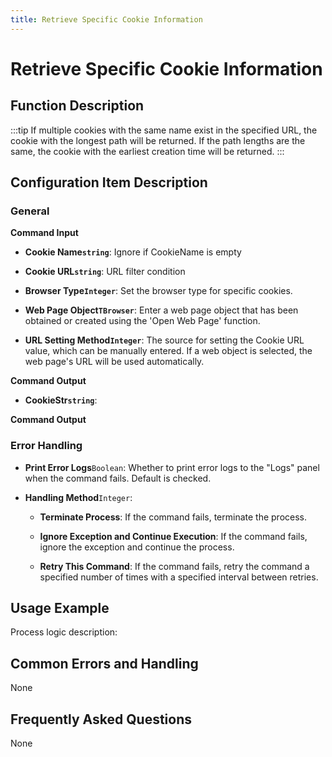 ```yaml
---
title: Retrieve Specific Cookie Information
---
```


# Retrieve Specific Cookie Information

## Function Description

:::tip 
If multiple cookies with the same name exist in the specified URL, the cookie with the longest path will be returned. If the path lengths are the same, the cookie with the earliest creation time will be returned.
:::

## Configuration Item Description

### General

**Command Input**

- **Cookie Name`string`**: Ignore if CookieName is empty

- **Cookie URL`string`**: URL filter condition

- **Browser Type`Integer`**: Set the browser type for specific cookies.

- **Web Page Object`TBrowser`**: Enter a web page object that has been obtained or created using the 'Open Web Page' function.

- **URL Setting Method`Integer`**: The source for setting the Cookie URL value, which can be manually entered. If a web object is selected, the web page's URL will be used automatically.


**Command Output**

- **CookieStr`string`**: 


**Command Output**

### Error Handling

- **Print Error Logs**`Boolean`: Whether to print error logs to the "Logs" panel when the command fails. Default is checked. 

- **Handling Method**`Integer`:

    - **Terminate Process**: If the command fails, terminate the process.

    - **Ignore Exception and Continue Execution**: If the command fails, ignore the exception and continue the process.

    - **Retry This Command**: If the command fails, retry the command a specified number of times with a specified interval between retries.

## Usage Example

Process logic description:

## Common Errors and Handling

None

## Frequently Asked Questions

None

